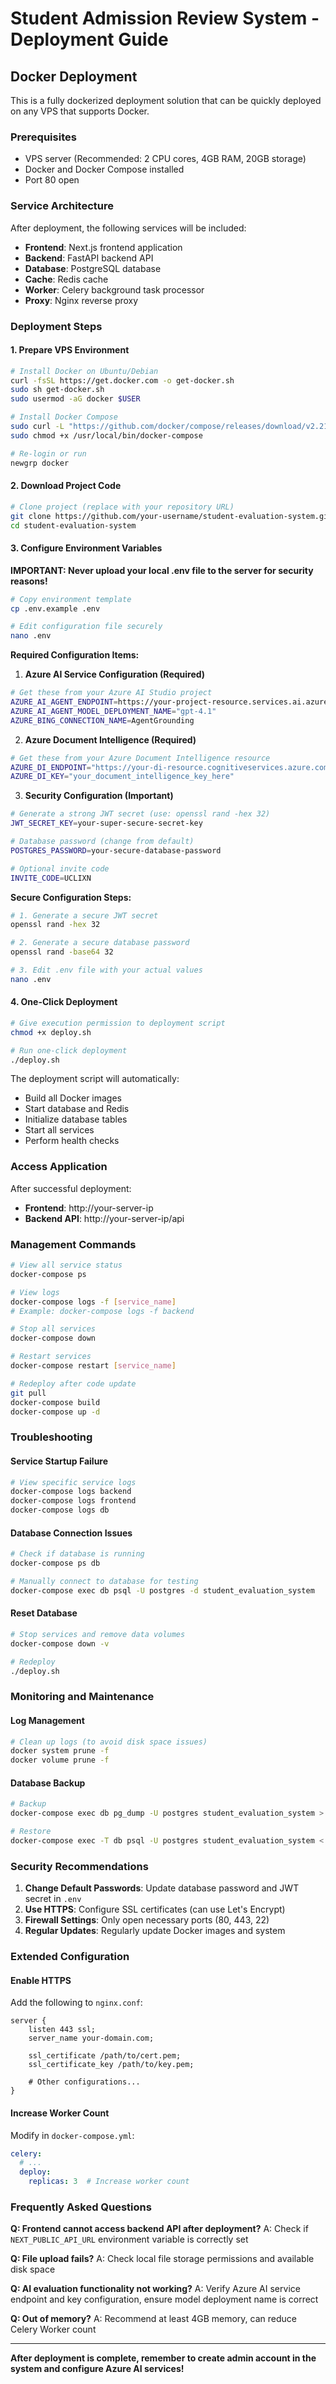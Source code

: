 # Student Admission Review System - Deployment Guide

## Docker Deployment

This is a fully dockerized deployment solution that can be quickly deployed on any VPS that supports Docker.

### Prerequisites

- VPS server (Recommended: 2 CPU cores, 4GB RAM, 20GB storage)
- Docker and Docker Compose installed
- Port 80 open

### Service Architecture

After deployment, the following services will be included:
- **Frontend**: Next.js frontend application
- **Backend**: FastAPI backend API
- **Database**: PostgreSQL database
- **Cache**: Redis cache
- **Worker**: Celery background task processor
- **Proxy**: Nginx reverse proxy

### Deployment Steps

#### 1. Prepare VPS Environment

```bash
# Install Docker on Ubuntu/Debian
curl -fsSL https://get.docker.com -o get-docker.sh
sudo sh get-docker.sh
sudo usermod -aG docker $USER

# Install Docker Compose
sudo curl -L "https://github.com/docker/compose/releases/download/v2.21.0/docker-compose-$(uname -s)-$(uname -m)" -o /usr/local/bin/docker-compose
sudo chmod +x /usr/local/bin/docker-compose

# Re-login or run
newgrp docker
```

#### 2. Download Project Code

```bash
# Clone project (replace with your repository URL)
git clone https://github.com/your-username/student-evaluation-system.git
cd student-evaluation-system
```

#### 3. Configure Environment Variables

**IMPORTANT: Never upload your local .env file to the server for security reasons!**

```bash
# Copy environment template
cp .env.example .env

# Edit configuration file securely
nano .env
```

**Required Configuration Items:**

1. **Azure AI Service Configuration (Required)**
```bash
# Get these from your Azure AI Studio project
AZURE_AI_AGENT_ENDPOINT=https://your-project-resource.services.ai.azure.com/api/projects/your-project
AZURE_AI_AGENT_MODEL_DEPLOYMENT_NAME="gpt-4.1"
AZURE_BING_CONNECTION_NAME=AgentGrounding
```

2. **Azure Document Intelligence (Required)**
```bash
# Get these from your Azure Document Intelligence resource
AZURE_DI_ENDPOINT="https://your-di-resource.cognitiveservices.azure.com/"
AZURE_DI_KEY="your_document_intelligence_key_here"
```

3. **Security Configuration (Important)**
```bash
# Generate a strong JWT secret (use: openssl rand -hex 32)
JWT_SECRET_KEY=your-super-secure-secret-key

# Database password (change from default)
POSTGRES_PASSWORD=your-secure-database-password

# Optional invite code
INVITE_CODE=UCLIXN
```

**Secure Configuration Steps:**
```bash
# 1. Generate a secure JWT secret
openssl rand -hex 32

# 2. Generate a secure database password
openssl rand -base64 32

# 3. Edit .env file with your actual values
nano .env
```

#### 4. One-Click Deployment

```bash
# Give execution permission to deployment script
chmod +x deploy.sh

# Run one-click deployment
./deploy.sh
```

The deployment script will automatically:
- Build all Docker images
- Start database and Redis
- Initialize database tables
- Start all services
- Perform health checks

### Access Application

After successful deployment:
- **Frontend**: http://your-server-ip
- **Backend API**: http://your-server-ip/api

### Management Commands

```bash
# View all service status
docker-compose ps

# View logs
docker-compose logs -f [service_name]
# Example: docker-compose logs -f backend

# Stop all services
docker-compose down

# Restart services
docker-compose restart [service_name]

# Redeploy after code update
git pull
docker-compose build
docker-compose up -d
```

### Troubleshooting

#### Service Startup Failure
```bash
# View specific service logs
docker-compose logs backend
docker-compose logs frontend
docker-compose logs db
```

#### Database Connection Issues
```bash
# Check if database is running
docker-compose ps db

# Manually connect to database for testing
docker-compose exec db psql -U postgres -d student_evaluation_system
```

#### Reset Database
```bash
# Stop services and remove data volumes
docker-compose down -v

# Redeploy
./deploy.sh
```

### Monitoring and Maintenance

#### Log Management
```bash
# Clean up logs (to avoid disk space issues)
docker system prune -f
docker volume prune -f
```

#### Database Backup
```bash
# Backup
docker-compose exec db pg_dump -U postgres student_evaluation_system > backup.sql

# Restore
docker-compose exec -T db psql -U postgres student_evaluation_system < backup.sql
```

### Security Recommendations

1. **Change Default Passwords**: Update database password and JWT secret in `.env`
2. **Use HTTPS**: Configure SSL certificates (can use Let's Encrypt)
3. **Firewall Settings**: Only open necessary ports (80, 443, 22)
4. **Regular Updates**: Regularly update Docker images and system

### Extended Configuration

#### Enable HTTPS
Add the following to `nginx.conf`:
```nginx
server {
    listen 443 ssl;
    server_name your-domain.com;

    ssl_certificate /path/to/cert.pem;
    ssl_certificate_key /path/to/key.pem;

    # Other configurations...
}
```

#### Increase Worker Count
Modify in `docker-compose.yml`:
```yaml
celery:
  # ...
  deploy:
    replicas: 3  # Increase worker count
```

### Frequently Asked Questions

**Q: Frontend cannot access backend API after deployment?**
A: Check if `NEXT_PUBLIC_API_URL` environment variable is correctly set

**Q: File upload fails?**
A: Check local file storage permissions and available disk space

**Q: AI evaluation functionality not working?**
A: Verify Azure AI service endpoint and key configuration, ensure model deployment name is correct

**Q: Out of memory?**
A: Recommend at least 4GB memory, can reduce Celery Worker count

---

**After deployment is complete, remember to create admin account in the system and configure Azure AI services!**